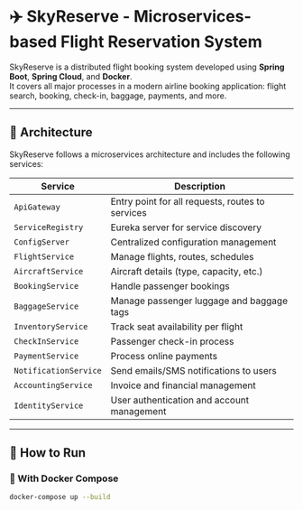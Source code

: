 # ✈️ SkyReserve - Microservices-based Flight Reservation System

SkyReserve is a distributed flight booking system developed using **Spring Boot**, **Spring Cloud**, and **Docker**.  
It covers all major processes in a modern airline booking application: flight search, booking, check-in, baggage, payments, and more.

---

## 🧱 Architecture

SkyReserve follows a microservices architecture and includes the following services:

| Service             | Description                                           |
|---------------------|-------------------------------------------------------|
| `ApiGateway`        | Entry point for all requests, routes to services      |
| `ServiceRegistry`   | Eureka server for service discovery                   |
| `ConfigServer`      | Centralized configuration management                  |
| `FlightService`     | Manage flights, routes, schedules                     |
| `AircraftService`   | Aircraft details (type, capacity, etc.)               |
| `BookingService`    | Handle passenger bookings                             |
| `BaggageService`    | Manage passenger luggage and baggage tags             |
| `InventoryService`  | Track seat availability per flight                    |
| `CheckInService`    | Passenger check-in process                            |
| `PaymentService`    | Process online payments                               |
| `NotificationService`| Send emails/SMS notifications to users               |
| `AccountingService` | Invoice and financial management                      |
| `IdentityService`   | User authentication and account management            |

---

## 🚀 How to Run

### 🐳 With Docker Compose

```bash
docker-compose up --build
